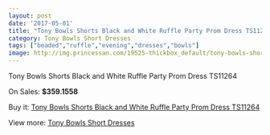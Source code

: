 ```yaml
---
layout: post
date: '2017-05-01'
title: "Tony Bowls Shorts Black and White Ruffle Party Prom Dress TS11264"
category: Tony Bowls Short Dresses
tags: ["beaded","ruffle","evening","dresses","bowls"]
image: http://img.princessan.com/19525-thickbox_default/tony-bowls-shorts-black-and-white-ruffle-party-prom-dress-ts11264.jpg
---
```

Tony Bowls Shorts Black and White Ruffle Party Prom Dress TS11264

On Sales: **$359.1558**
<a href="https://www.princessan.com/en/tony-bowls-short-dresses/8754-tony-bowls-shorts-black-and-white-ruffle-party-prom-dress-ts11264.html"><amp-img layout="responsive" width="600" height="600" src="//img.princessan.com/19525-thickbox_default/tony-bowls-shorts-black-and-white-ruffle-party-prom-dress-ts11264.jpg" alt="Tony Bowls Shorts Black and White Ruffle Party Prom Dress TS11264 0" /></a>
<a href="https://www.princessan.com/en/tony-bowls-short-dresses/8754-tony-bowls-shorts-black-and-white-ruffle-party-prom-dress-ts11264.html"><amp-img layout="responsive" width="600" height="600" src="//img.princessan.com/19527-thickbox_default/tony-bowls-shorts-black-and-white-ruffle-party-prom-dress-ts11264.jpg" alt="Tony Bowls Shorts Black and White Ruffle Party Prom Dress TS11264 1" /></a>
<a href="https://www.princessan.com/en/tony-bowls-short-dresses/8754-tony-bowls-shorts-black-and-white-ruffle-party-prom-dress-ts11264.html"><amp-img layout="responsive" width="600" height="600" src="//img.princessan.com/19526-thickbox_default/tony-bowls-shorts-black-and-white-ruffle-party-prom-dress-ts11264.jpg" alt="Tony Bowls Shorts Black and White Ruffle Party Prom Dress TS11264 2" /></a>

Buy it: [Tony Bowls Shorts Black and White Ruffle Party Prom Dress TS11264](https://www.princessan.com/en/tony-bowls-short-dresses/8754-tony-bowls-shorts-black-and-white-ruffle-party-prom-dress-ts11264.html "Tony Bowls Shorts Black and White Ruffle Party Prom Dress TS11264")

View more: [Tony Bowls Short Dresses](https://www.princessan.com/en/70-tony-bowls-short-dresses "Tony Bowls Short Dresses")